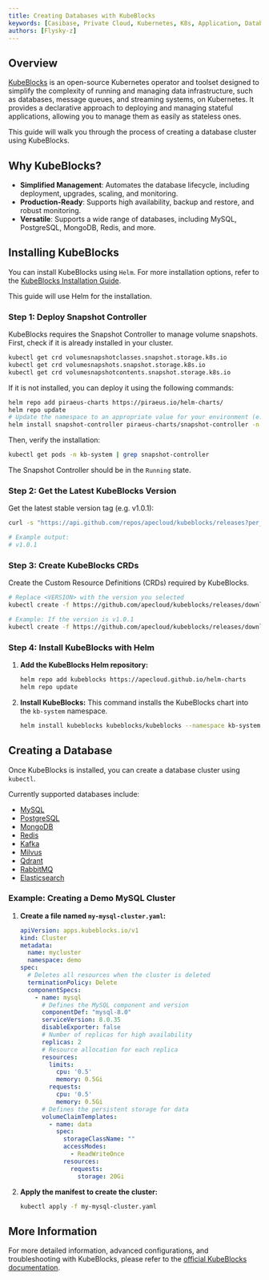 ```yaml
---
title: Creating Databases with KubeBlocks
keywords: [Casibase, Private Cloud, Kubernetes, K8s, Application, Database, KubeBlocks, High Availability]
authors: [Flysky-z]
---
```


## Overview

[KubeBlocks](https://kubeblocks.io/) is an open-source Kubernetes operator and toolset designed to simplify the complexity of running and managing data infrastructure, such as databases, message queues, and streaming systems, on Kubernetes. It provides a declarative approach to deploying and managing stateful applications, allowing you to manage them as easily as stateless ones.

This guide will walk you through the process of creating a database cluster using KubeBlocks.

## Why KubeBlocks?

- **Simplified Management**: Automates the database lifecycle, including deployment, upgrades, scaling, and monitoring.
- **Production-Ready**: Supports high availability, backup and restore, and robust monitoring.
- **Versatile**: Supports a wide range of databases, including MySQL, PostgreSQL, MongoDB, Redis, and more.

## Installing KubeBlocks

You can install KubeBlocks using `Helm`. For more installation options, refer to the [KubeBlocks Installation Guide](https://kubeblocks.io/docs/preview/user_docs/overview/install-kubeblocks).

This guide will use Helm for the installation.

### Step 1: Deploy Snapshot Controller

KubeBlocks requires the Snapshot Controller to manage volume snapshots. First, check if it is already installed in your cluster.

```bash
kubectl get crd volumesnapshotclasses.snapshot.storage.k8s.io
kubectl get crd volumesnapshots.snapshot.storage.k8s.io
kubectl get crd volumesnapshotcontents.snapshot.storage.k8s.io
```

If it is not installed, you can deploy it using the following commands:

```bash
helm repo add piraeus-charts https://piraeus.io/helm-charts/
helm repo update
# Update the namespace to an appropriate value for your environment (e.g. kb-system)
helm install snapshot-controller piraeus-charts/snapshot-controller -n kb-system --create-namespace
```

Then, verify the installation:

```bash
kubectl get pods -n kb-system | grep snapshot-controller
```

The Snapshot Controller should be in the `Running` state.

### Step 2: Get the Latest KubeBlocks Version

Get the latest stable version tag (e.g. v1.0.1):

```bash
curl -s "https://api.github.com/repos/apecloud/kubeblocks/releases?per_page=100&page=1" | jq -r '.[] | select(.prerelease == false) | .tag_name' | sort -V -r | head -n 1

# Example output:
# v1.0.1
```

### Step 3: Create KubeBlocks CRDs

Create the Custom Resource Definitions (CRDs) required by KubeBlocks.

```bash
# Replace <VERSION> with the version you selected
kubectl create -f https://github.com/apecloud/kubeblocks/releases/download/<VERSION>/kubeblocks_crds.yaml

# Example: If the version is v1.0.1
kubectl create -f https://github.com/apecloud/kubeblocks/releases/download/v1.0.1/kubeblocks_crds.yaml
```

### Step 4: Install KubeBlocks with Helm

1. **Add the KubeBlocks Helm repository:**

    ```bash
    helm repo add kubeblocks https://apecloud.github.io/helm-charts
    helm repo update
    ```

2. **Install KubeBlocks:**
    This command installs the KubeBlocks chart into the `kb-system` namespace.

    ```bash
    helm install kubeblocks kubeblocks/kubeblocks --namespace kb-system --create-namespace
    ```

## Creating a Database

Once KubeBlocks is installed, you can create a database cluster using `kubectl`.

Currently supported databases include:

- [MySQL](https://kubeblocks.io/docs/preview/kubeblocks-for-mysql/02-quickstart)
- [PostgreSQL](https://kubeblocks.io/docs/preview/kubeblocks-for-postgresql/02-quickstart)
- [MongoDB](https://kubeblocks.io/docs/preview/kubeblocks-for-mongodb/02-quickstart)
- [Redis](https://kubeblocks.io/docs/preview/kubeblocks-for-redis/02-quickstart)
- [Kafka](https://kubeblocks.io/docs/preview/kubeblocks-for-kafka/02-quickstart)
- [Milvus](https://kubeblocks.io/docs/preview/kubeblocks-for-milvus/02-quickstart)
- [Qdrant](https://kubeblocks.io/docs/preview/kubeblocks-for-qdrant/02-quickstart)
- [RabbitMQ](https://kubeblocks.io/docs/preview/kubeblocks-for-rabbitmq/02-quickstart)
- [Elasticsearch](https://kubeblocks.io/docs/preview/kubeblocks-for-elasticsearch/02-quickstart)

### Example: Creating a Demo MySQL Cluster

1. **Create a file named `my-mysql-cluster.yaml`:**

    ```yaml
    apiVersion: apps.kubeblocks.io/v1
    kind: Cluster
    metadata:
      name: mycluster
      namespace: demo
    spec:
      # Deletes all resources when the cluster is deleted
      terminationPolicy: Delete
      componentSpecs:
        - name: mysql
          # Defines the MySQL component and version
          componentDef: "mysql-8.0" 
          serviceVersion: 8.0.35
          disableExporter: false
          # Number of replicas for high availability
          replicas: 2
          # Resource allocation for each replica
          resources:
            limits:
              cpu: '0.5'
              memory: 0.5Gi
            requests:
              cpu: '0.5'
              memory: 0.5Gi
          # Defines the persistent storage for data
          volumeClaimTemplates:
            - name: data
              spec:
                storageClassName: ""
                accessModes:
                  - ReadWriteOnce
                resources:
                  requests:
                    storage: 20Gi
    ```

2. **Apply the manifest to create the cluster:**

    ```bash
    kubectl apply -f my-mysql-cluster.yaml
    ```

## More Information

For more detailed information, advanced configurations, and troubleshooting with KubeBlocks, please refer to the [official KubeBlocks documentation](https://kubeblocks.io).

